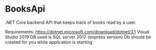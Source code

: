 # BooksApi
.NET Core backend API that keeps track of books read by a user.

Requirements:
https://dotnet.microsoft.com/download/dotnet/3.1
Visual Studio 2019
DB used is SQL server 2017. (express version)
Db should be created for you while application is starting

